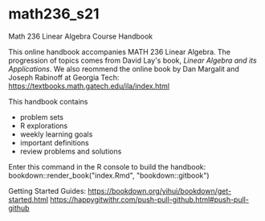 # math236_s21
Math 236 Linear Algebra Course Handbook

This online handbook accompanies MATH 236 Linear Algebra. The progression of topics comes from David Lay's book, *Linear Algebra and its Applications*. We also reommend the online book by Dan Margalit and Joseph Rabinoff at Georgia Tech: https://textbooks.math.gatech.edu/ila/index.html

This handbook contains 
  - problem sets
  - R explorations
  - weekly learning goals
  - important definitions
  - review problems and solutions

Enter this command in the R console to build the handbook:
bookdown::render_book("index.Rmd", "bookdown::gitbook")

Getting Started Guides:
https://bookdown.org/yihui/bookdown/get-started.html
https://happygitwithr.com/push-pull-github.html#push-pull-github
